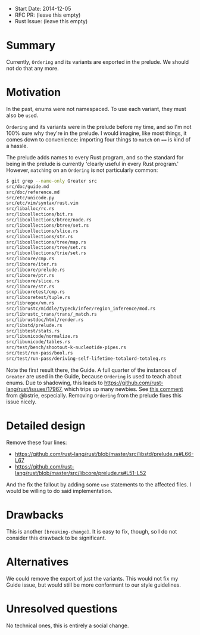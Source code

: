 - Start Date: 2014-12-05
- RFC PR: (leave this empty)
- Rust Issue: (leave this empty)

# Summary

Currently, `Ordering` and its variants are exported in the prelude. We should not
do that any more.

# Motivation

In the past, enums were not namespaced. To use each variant, they must also be
`use`d.

`Ordering` and its variants were in the prelude before my time, and so I'm not 100% sure
why they're in the prelude. I would imagine, like most things, it comes down to
convenience: importing four things to `match` on `==` is kind of a hassle.

The prelude adds names to every Rust program, and so the standard for being in
the prelude is currently 'clearly useful in every Rust program.' However,
`match`ing on an `Ordering` is not particularly common:

```bash
$ git grep --name-only Greater src 
src/doc/guide.md
src/doc/reference.md
src/etc/unicode.py
src/etc/vim/syntax/rust.vim
src/liballoc/rc.rs
src/libcollections/bit.rs
src/libcollections/btree/node.rs
src/libcollections/btree/set.rs
src/libcollections/slice.rs
src/libcollections/str.rs
src/libcollections/tree/map.rs
src/libcollections/tree/set.rs
src/libcollections/trie/set.rs
src/libcore/cmp.rs
src/libcore/iter.rs
src/libcore/prelude.rs
src/libcore/ptr.rs
src/libcore/slice.rs
src/libcore/str.rs
src/libcoretest/cmp.rs
src/libcoretest/tuple.rs
src/libregex/vm.rs
src/librustc/middle/typeck/infer/region_inference/mod.rs
src/librustc_trans/trans/_match.rs
src/librustdoc/html/render.rs
src/libstd/prelude.rs
src/libtest/stats.rs
src/libunicode/normalize.rs
src/libunicode/tables.rs
src/test/bench/shootout-k-nucleotide-pipes.rs
src/test/run-pass/bool.rs
src/test/run-pass/deriving-self-lifetime-totalord-totaleq.rs
```

Note the first result there, the Guide. A full quarter of the instances of `Greater` are
used in the Guide, because `Ordering` is used to teach about enums. Due to shadowing,
this leads to https://github.com/rust-lang/rust/issues/17967, which trips up many newbies.
See [this comment](https://github.com/rust-lang/rust/issues/17967#issuecomment-61572399)
from @bstrie, especially. Removing `Ordering` from the prelude fixes this issue
nicely.

# Detailed design

Remove these four lines:

* https://github.com/rust-lang/rust/blob/master/src/libstd/prelude.rs#L66-L67
* https://github.com/rust-lang/rust/blob/master/src/libcore/prelude.rs#L51-L52

And the fix the fallout by adding some `use` statements to the affected files. I would
be willing to do said implementation.

# Drawbacks

This is another `[breaking-change]`. It is easy to fix, though, so I do not consider
this drawback to be significant.

# Alternatives

We could remove the export of just the variants. This would not fix my Guide issue, but
would still be more conformant to our style guidelines.

# Unresolved questions

No technical ones, this is entirely a social change.
